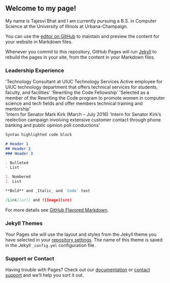 ## Welcome to my page!

My name is Tajesvi Bhat and I am currently pursuing a B.S. in Computer Science at the University of Illinois
at Urbana-Champaign.


You can use the [editor on GitHub](https://github.com/tbhat3/TajesviBhat/edit/master/index.md) to maintain and preview the content for your website in Markdown files.

Whenever you commit to this repository, GitHub Pages will run [Jekyll](https://jekyllrb.com/) to rebuild the pages in your site, from the content in your Markdown files.

### Leadership Experience
 'Technology Consultant at UIUC Technology Services
   Active employee for UIUC technology department that offers technical services for students,
   faculty, and facilities'
'Rewriting the Code Fellowship' 
  'Selected as a member of the Rewriting the Code program to promote women in
  computer science and tech fields and offer members technical training and mentorship'  
'Intern for Senator Mark Kirk (March – July 2016)
  'Intern for Senator Kirk’s reelection campaign involving extensive customer contact through
  phone banking and public opinion poll conductions'
  
```markdown
Syntax highlighted code block

# Header 1
## Header 2
### Header 3

- Bulleted
- List

1. Numbered
2. List

**Bold** and _Italic_ and `Code` text

[Link](url) and ![Image](src)
```

For more details see [GitHub Flavored Markdown](https://guides.github.com/features/mastering-markdown/).

### Jekyll Themes

Your Pages site will use the layout and styles from the Jekyll theme you have selected in your [repository settings](https://github.com/tbhat3/TajesviBhat/settings). The name of this theme is saved in the Jekyll `_config.yml` configuration file.

### Support or Contact

Having trouble with Pages? Check out our [documentation](https://help.github.com/categories/github-pages-basics/) or [contact support](https://github.com/contact) and we’ll help you sort it out.
